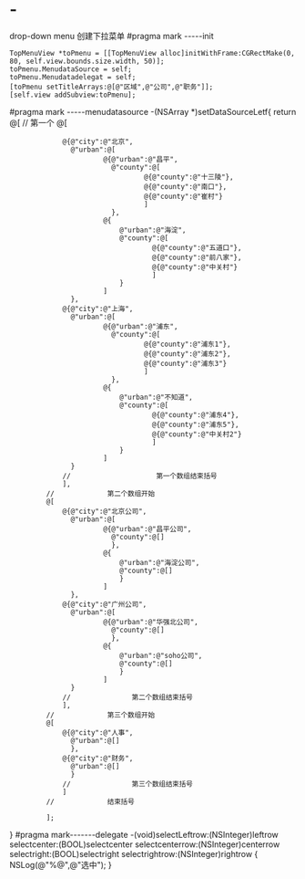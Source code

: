 # -
drop-down menu
创建下拉菜单
#pragma mark -----init

    TopMenuView *toPmenu = [[TopMenuView alloc]initWithFrame:CGRectMake(0, 80, self.view.bounds.size.width, 50)];
    toPmenu.MenudataSource = self;
    toPmenu.Menudatadelegat = self;
    [toPmenu setTitleArrays:@[@"区域",@"公司",@"职务"]];
    [self.view addSubview:toPmenu];

#pragma mark -----menudatasource
-(NSArray *)setDataSourceLetf{
    return @[
             //             第一个
             @[
                 
                 @{@"city":@"北京",
                   @"urban":@[
                           @{@"urban":@"昌平",
                             @"county":@[
                                     @{@"county":@"十三陵"},
                                     @{@"county":@"南口"},
                                     @{@"county":@"崔村"}
                                     ]
                             },
                           @{
                               @"urban":@"海淀",
                               @"county":@[
                                       @{@"county":@"五道口"},
                                       @{@"county":@"前八家"},
                                       @{@"county":@"中关村"}
                                       ]
                               }
                           ]
                   },
                 @{@"city":@"上海",
                   @"urban":@[
                           @{@"urban":@"浦东",
                             @"county":@[
                                     @{@"county":@"浦东1"},
                                     @{@"county":@"浦东2"},
                                     @{@"county":@"浦东3"}
                                     ]
                             },
                           @{
                               @"urban":@"不知道",
                               @"county":@[
                                       @{@"county":@"浦东4"},
                                       @{@"county":@"浦东5"},
                                       @{@"county":@"中关村2"}
                                       ]
                               }
                           ]
                   }
                 //                     第一个数组结束括号
                 ],
             //             第二个数组开始
             @[
                 @{@"city":@"北京公司",
                   @"urban":@[
                           @{@"urban":@"昌平公司",
                             @"county":@[]
                             },
                           @{
                               @"urban":@"海淀公司",
                               @"county":@[]
                               }
                           ]
                   },
                 @{@"city":@"广州公司",
                   @"urban":@[
                           @{@"urban":@"华强北公司",
                             @"county":@[]
                             },
                           @{
                               @"urban":@"soho公司",
                               @"county":@[]
                               }
                           ]
                   }
                 //               第二个数组结束括号
                 ],
             //             第三个数组开始
             @[
                 @{@"city":@"人事",
                   @"urban":@[]
                   },
                 @{@"city":@"财务",
                   @"urban":@[]
                   }
                 //               第三个数组结束括号
                 ]
             //             结束括号
             
             ];
}
#pragma mark-------delegate
-(void)selectLeftrow:(NSInteger)leftrow selectcenter:(BOOL)selectcenter selectcenterrow:(NSInteger)centerrow selectright:(BOOL)selectright selectrightrow:(NSInteger)rightrow
{
    NSLog(@"%@",@"选中");
}
